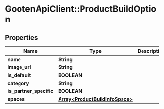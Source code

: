# GootenApiClient::ProductBuildOption

## Properties
Name | Type | Description | Notes
------------ | ------------- | ------------- | -------------
**name** | **String** |  | 
**image_url** | **String** |  | 
**is_default** | **BOOLEAN** |  | 
**category** | **String** |  | 
**is_partner_specific** | **BOOLEAN** |  | 
**spaces** | [**Array&lt;ProductBuildInfoSpace&gt;**](ProductBuildInfoSpace.md) |  | 


